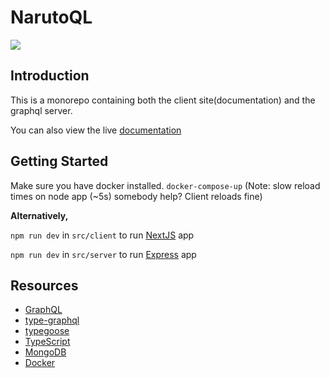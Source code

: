 # NarutoQL
![](https://media1.giphy.com/media/rrTXn4zEMp008/giphy.gif)
## Introduction

This is a monorepo containing both the client site(documentation) and the graphql server.

You can also view the live [documentation](https://narutoql.com/docs)

## Getting Started

Make sure you have docker installed.
`docker-compose-up` (Note: slow reload times on node app (~5s) somebody help? Client reloads fine)

**Alternatively,**

`npm run dev` in `src/client` to run [NextJS](https://nextjs.org/) app

`npm run dev` in `src/server` to run [Express](https://expressjs.com/) app

## Resources

- [GraphQL](https://graphql.org/)
- [type-graphql](https://github.com/MichalLytek/type-graphql)
- [typegoose](https://typegoose.github.io/typegoose/)
- [TypeScript](http://typescriptlang.org/)
- [MongoDB](https://www.mongodb.com/)
- [Docker](https://www.docker.com/)

